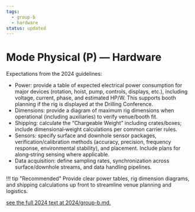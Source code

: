 ```yaml
---
tags:
  - group-b
  - hardware
status: updated
---
```


# Mode Physical (P) — Hardware

Expectations from the 2024 guidelines:

- Power: provide a table of expected electrical power consumption for major devices (rotation, hoist, pump, controls, displays, etc.), including voltage, current, phase, and estimated HP/W. This supports booth planning if the rig is displayed at the Drilling Conference.
- Dimensions: provide a diagram of maximum rig dimensions when operational (including auxiliaries) to verify venue/booth fit.
- Shipping: calculate the “Chargeable Weight” including crates/boxes; include dimensional‑weight calculations per common carrier rules.
- Sensors: specify surface and downhole sensor packages, verification/calibration methods (accuracy, precision, frequency response, environmental stability), and placement. Include plans for along‑string sensing where applicable.
- Data acquisition: define sampling rates, synchronization across surface/downhole streams, and data handling pipelines.

!!! tip "Recommended"
    Provide clear power tables, rig dimension diagrams, and shipping calculations up front to streamline venue planning and logistics.

[see the full 2024 text at 2024/group-b.md.](../../2024/group-b.md)
